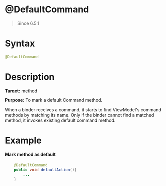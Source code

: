 # @DefaultCommand
> Since 6.5.1

Syntax
======
``` java
@DefaultCommand
```

Description
===========
**Target:** method

**Purpose:** To mark a default Command method.

When a binder receives a command, it starts to find ViewModel's command methods by matching its name. Only if the binder cannot find a matched method, it invokes existing default command method.

Example
=======

#### Mark method as default
``` java
    @DefaultCommand
    public void defaultAction(){
        ...
    }
```
